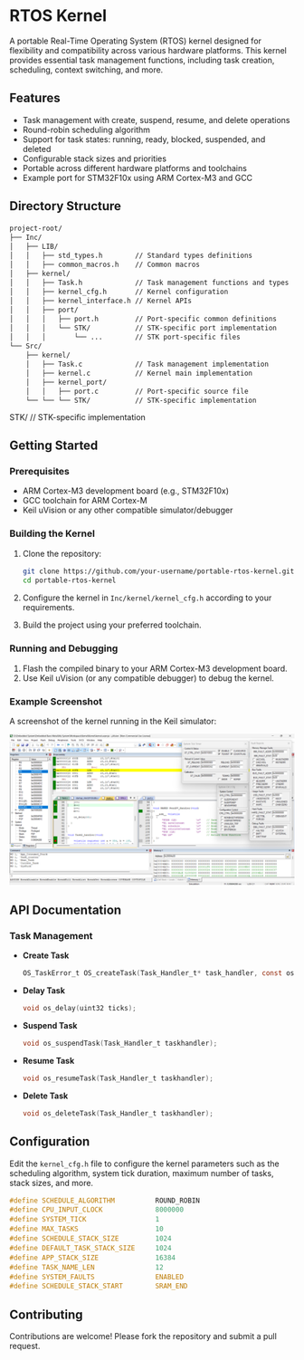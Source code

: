 # RTOS Kernel

A portable Real-Time Operating System (RTOS) kernel designed for flexibility and compatibility across various hardware platforms. This kernel provides essential task management functions, including task creation, scheduling, context switching, and more.

## Features

- Task management with create, suspend, resume, and delete operations
- Round-robin scheduling algorithm
- Support for task states: running, ready, blocked, suspended, and deleted
- Configurable stack sizes and priorities
- Portable across different hardware platforms and toolchains
- Example port for STM32F10x using ARM Cortex-M3 and GCC

## Directory Structure

```plaintext
project-root/
├── Inc/
│   ├── LIB/
│   │   ├── std_types.h        // Standard types definitions
│   │   ├── common_macros.h    // Common macros
│   ├── kernel/
│   │   ├── Task.h             // Task management functions and types
│   │   ├── kernel_cfg.h       // Kernel configuration
│   │   ├── kernel_interface.h // Kernel APIs
│   │   ├── port/
│   │   │   ├── port.h         // Port-specific common definitions
│   │   │   └── STK/           // STK-specific port implementation
│   │   │       └── ...        // STK port-specific files
└── Src/
    ├── kernel/
    │   ├── Task.c             // Task management implementation
    │   ├── kernel.c           // Kernel main implementation
    │   ├── kernel_port/
    │   │   ├── port.c         // Port-specific source file
    └── └── └── STK/           // STK-specific implementation
```
STK/           // STK-specific implementation
## Getting Started

### Prerequisites

- ARM Cortex-M3 development board (e.g., STM32F10x)
- GCC toolchain for ARM Cortex-M
- Keil uVision or any other compatible simulator/debugger

### Building the Kernel

1. Clone the repository:
    ```sh
    git clone https://github.com/your-username/portable-rtos-kernel.git
    cd portable-rtos-kernel
    ```

2. Configure the kernel in `Inc/kernel/kernel_cfg.h` according to your requirements.

3. Build the project using your preferred toolchain.

### Running and Debugging

1. Flash the compiled binary to your ARM Cortex-M3 development board.
2. Use Keil uVision (or any compatible debugger) to debug the kernel.

### Example Screenshot

A screenshot of the kernel running in the Keil simulator:

![Kernel Debugging in Keil](Images/kernel_issues_debug.png)

## API Documentation

### Task Management

- **Create Task**
  ```c
  OS_TaskError_t OS_createTask(Task_Handler_t* task_handler, const osFunc_t task_func, const char* name, const uint32 priority, const uint32 stackSize);
  ```

- **Delay Task**
  ```c
  void os_delay(uint32 ticks);
  ```

- **Suspend Task**
  ```c
  void os_suspendTask(Task_Handler_t taskhandler);
  ```

- **Resume Task**
  ```c
  void os_resumeTask(Task_Handler_t taskhandler);
  ```

- **Delete Task**
  ```c
  void os_deleteTask(Task_Handler_t taskhandler);
  ```

## Configuration

Edit the `kernel_cfg.h` file to configure the kernel parameters such as the scheduling algorithm, system tick duration, maximum number of tasks, stack sizes, and more.

```c
#define SCHEDULE_ALGORITHM          ROUND_ROBIN
#define CPU_INPUT_CLOCK             8000000
#define SYSTEM_TICK                 1
#define MAX_TASKS                   10
#define SCHEDULE_STACK_SIZE         1024
#define DEFAULT_TASK_STACK_SIZE     1024
#define APP_STACK_SIZE              16384
#define TASK_NAME_LEN               12
#define SYSTEM_FAULTS               ENABLED
#define SCHEDULE_STACK_START        SRAM_END
```

## Contributing

Contributions are welcome! Please fork the repository and submit a pull request.

